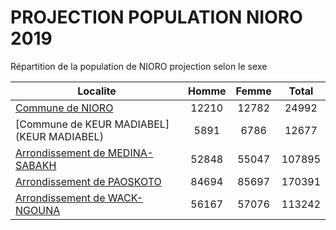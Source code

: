 # PROJECTION POPULATION NIORO 2019
	
Répartition de la population de NIORO projection selon le sexe
	
| Localite  | Homme | Femme | Total |
| --------- |:-----:|:-----:|:-----:|
| [Commune de NIORO](NIORO) | 12210 | 12782 | 24992 |
| [Commune de KEUR MADIABEL](KEUR MADIABEL) | 5891 | 6786 | 12677 |
| [Arrondissement de MEDINA-SABAKH](MEDINA-SABAKH) | 52848 | 55047 | 107895 |
| [Arrondissement de PAOSKOTO](PAOSKOTO) | 84694 | 85697 | 170391 |
| [Arrondissement de WACK-NGOUNA](WACK-NGOUNA) | 56167 | 57076 | 113242 |
